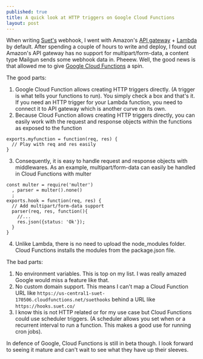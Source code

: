 ```yaml
---
published: true
title: A quick look at HTTP triggers on Google Cloud Functions
layout: post
---
```

When writing [Suet's](https://suet.co/) webhook, I went with Amazon's [API gateway](https://aws.amazon.com/api-gateway/) + [Lambda](https://aws.amazon.com/lambda/) by default. After spending a couple of hours to write and deploy, I found out Amazon's API gateway has no support for multipart/form-data, a content type Mailgun sends some webhook data in. Pheeew. Well, the good news is that allowed me to give [Google Cloud Functions](https://cloud.google.com/functions/) a spin.

The good parts:

1. Google Cloud Function allows creating HTTP triggers directly. (A trigger is what tells your functions to run). You simply check a box and that's it. If you need an HTTP trigger for your Lambda function, you need to connect it to API gateway which is another curve on its own.
2. Because Cloud Function allows creating HTTP triggers directly, you can easily work with the request and response objects within the functions as exposed to the function
```
exports.myfunction = function(req, res) {
  // Play with req and res easily
}
```
3. Consequently, it is easy to handle request and response objects with middlewares. As an example, multipart/form-data can easily be handled in Cloud Functions with multer
```
const multer = require('multer')
  , parser = multer().none()
  ;
exports.hook = function(req, res) {
  // Add multipart/form-data support
  parser(req, res, function(){
    //...
    res.json({status: 'Ok'});
  }
}
```
4. Unlike Lambda, there is no need to upload the node_modules folder. Cloud Functions installs the modules from the package.json file.

The bad parts:

1. No environment variables. This is top on my list. I was really amazed Google would miss a feature like that.
2. No custom domain support. This means I can't map a Cloud Function URL like `https://us-central1-suet-170506.cloudfunctions.net/suethooks` behind a URL like `https://hooks.suet.co/`
3. I know this is not HTTP related or for my use case but Cloud Functions could use scheduler triggers. (A scheduler allows you set when or a recurrent interval to run a function. This makes a good use for running cron jobs).

In defence of Google, Cloud Functions is still in beta though. I look forward to seeing it mature and can't wait to see what they have up their sleeves.
